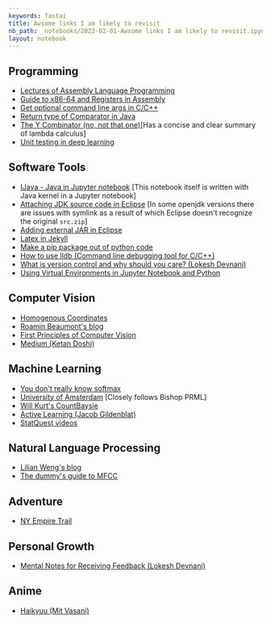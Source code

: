```yaml
---
keywords: fastai
title: Awsome links I am likely to revisit
nb_path: _notebooks/2022-02-01-Awsome links I am likely to revisit.ipynb
layout: notebook
---
```


<!--
#################################################
### THIS FILE WAS AUTOGENERATED! DO NOT EDIT! ###
#################################################
# file to edit: _notebooks/2022-02-01-Awsome links I am likely to revisit.ipynb
-->

<div class="container" id="notebook-container">
        
<div class="cell border-box-sizing text_cell rendered"><div class="inner_cell">
<div class="text_cell_render border-box-sizing rendered_html">
<h2 id="Programming">Programming<a class="anchor-link" href="#Programming"> </a></h2><ul>
<li><a href="https://www.cs.uaf.edu/2016/fall/cs301/lecture/">Lectures of Assembly Language Programming</a></li>
<li><a href="https://web.stanford.edu/class/cs107/guide/x86-64.html">Guide to x86-64 and Registers in Assembly</a></li>
<li><a href="https://azrael.digipen.edu/~mmead/www/Courses/CS180/getopt.html">Get optional command line args in C/C++</a></li>
<li><a href="https://stackoverflow.com/questions/6478515/return-type-from-a-comparator">Return type of Comparator in Java</a></li>
<li><a href="https://medium.com/@ayanonagon/the-y-combinator-no-not-that-one-7268d8d9c46">The Y Combinator (no, not that one)</a>[Has a concise and clear summary of lambda calculus]</li>
<li><a href="https://towardsdatascience.com/unit-testing-in-deep-learning-b91d366e4862">Unit testing in deep learning</a></li>
</ul>

</div>
</div>
</div>
<div class="cell border-box-sizing text_cell rendered"><div class="inner_cell">
<div class="text_cell_render border-box-sizing rendered_html">
<h2 id="Software-Tools">Software Tools<a class="anchor-link" href="#Software-Tools"> </a></h2><ul>
<li><a href="https://github.com/SpencerPark/IJava">IJava - Java in Jupyter notebook</a>
[This notebook itself is written with Java kernel in a Jupyter notebook]</li>
<li><a href="https://stackoverflow.com/questions/28356180/ubuntu-openjdk-7-the-link-src-zip-is-broken">Attaching JDK source code in Eclipse</a>
[In some openjdk versions there are issues with symlink as a result of which Eclipse doesn't recognize the original <code>src.zip</code>]</li>
<li><a href="https://stackoverflow.com/a/64389026">Adding external JAR in Eclipse</a></li>
<li><a href="http://www.iangoodfellow.com/blog/jekyll/markdown/tex/2016/11/07/latex-in-markdown.html">Latex in Jekyll</a></li>
<li><a href="https://python-packaging.readthedocs.io/en/latest/minimal.html">Make a pip package out of python code</a></li>
<li><a href="https://lldb.llvm.org/use/tutorial.html">How to use lldb (Command line debugging tool for C/C++)</a></li>
<li><a href="https://lokesh.me/version-control-need/">What is version control and why should you care? (Lokesh Devnani)</a></li>
<li><a href="https://janakiev.com/blog/jupyter-virtual-envs/">Using Virtual Environments in Jupyter Notebook and Python</a></li>
</ul>

</div>
</div>
</div>
<div class="cell border-box-sizing text_cell rendered"><div class="inner_cell">
<div class="text_cell_render border-box-sizing rendered_html">
<h2 id="Computer-Vision">Computer Vision<a class="anchor-link" href="#Computer-Vision"> </a></h2><ul>
<li><a href="http://www.songho.ca/math/homogeneous/homogeneous.html">Homogenous Coordinates</a></li>
<li><a href="https://rom1504.medium.com/">Roamin Beaumont's blog</a></li>
<li><a href="https://www.youtube.com/channel/UCf0WB91t8Ky6AuYcQV0CcLw">First Principles of Computer Vision</a></li>
<li><a href="https://ketanhdoshi.medium.com/">Medium (Ketan Doshi)</a></li>
</ul>

</div>
</div>
</div>
<div class="cell border-box-sizing text_cell rendered"><div class="inner_cell">
<div class="text_cell_render border-box-sizing rendered_html">
<h2 id="Machine-Learning">Machine Learning<a class="anchor-link" href="#Machine-Learning"> </a></h2><ul>
<li><a href="https://ogunlao.github.io/2020/04/26/you_dont_really_know_softmax.html">You don't really know softmax</a></li>
<li><a href="https://uvaml1.github.io/">University of Amsterdam</a> [Closely follows Bishop PRML]</li>
<li><a href="https://www.countbayesie.com/">Will Kurt's CountBaysie</a></li>
<li><a href="https://jacobgil.github.io/deeplearning/activelearning">Active Learning (Jacob Gildenblat)</a></li>
<li><a href="https://statquest.org/video-index/">StatQuest videos</a></li>
</ul>

</div>
</div>
</div>
<div class="cell border-box-sizing text_cell rendered"><div class="inner_cell">
<div class="text_cell_render border-box-sizing rendered_html">
<h2 id="Natural-Language-Processing">Natural Language Processing<a class="anchor-link" href="#Natural-Language-Processing"> </a></h2><ul>
<li><a href="https://lilianweng.github.io/">Lilian Weng's blog</a></li>
<li><a href="https://medium.com/prathena/the-dummys-guide-to-mfcc-aceab2450fd">The dummy's guide to MFCC</a></li>
</ul>

</div>
</div>
</div>
<div class="cell border-box-sizing text_cell rendered"><div class="inner_cell">
<div class="text_cell_render border-box-sizing rendered_html">
<h2 id="Adventure">Adventure<a class="anchor-link" href="#Adventure"> </a></h2><ul>
<li><a href="https://www.nytimes.com/interactive/2021/11/05/nyregion/ny-empire-trail.html">NY Empire Trail</a></li>
</ul>

</div>
</div>
</div>
<div class="cell border-box-sizing text_cell rendered"><div class="inner_cell">
<div class="text_cell_render border-box-sizing rendered_html">
<h2 id="Personal-Growth">Personal Growth<a class="anchor-link" href="#Personal-Growth"> </a></h2><ul>
<li><a href="https://lokesh.me/mental-notes-for-receiving-feedback/">Mental Notes for Receiving Feedback (Lokesh Devnani)</a></li>
</ul>

</div>
</div>
</div>
<div class="cell border-box-sizing text_cell rendered"><div class="inner_cell">
<div class="text_cell_render border-box-sizing rendered_html">
<h2 id="Anime">Anime<a class="anchor-link" href="#Anime"> </a></h2><ul>
<li><a href="https://vasanimit9.medium.com/on-motivation-the-spikers-of-karasuno-high-2794819a007a">Haikyuu (Mit Vasani)</a></li>
</ul>

</div>
</div>
</div>
</div>
 

